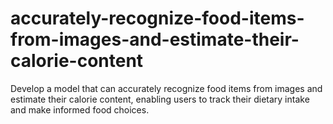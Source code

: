 # accurately-recognize-food-items-from-images-and-estimate-their-calorie-content
Develop a model that can accurately recognize food items from images and estimate their calorie content, enabling users to track their dietary intake and make informed food choices.
